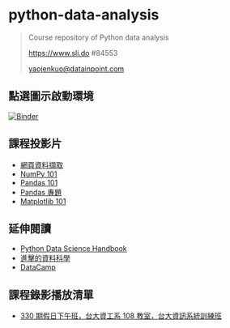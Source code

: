 # python-data-analysis

> Course repository of Python data analysis
>
> https://www.sli.do #84553
> 
> yaojenkuo@datainpoint.com

## 點選圖示啟動環境

[![Binder](https://mybinder.org/badge_logo.svg)](https://mybinder.org/v2/gh/yaojenkuo/python-data-analysis/master)

## 課程投影片

- [網頁資料擷取](01-web-scraping-101.slides.html)
- [NumPy 101](02-numpy-101.slides.html)
- [Pandas 101](03-pandas-101.slides.html)
- [Pandas 專題](04-pandas-data-wrangling.slides.html)
- [Matplotlib 101](05-matplotlib-101.slides.html)

## 延伸閱讀

- [Python Data Science Handbook](https://jakevdp.github.io/PythonDataScienceHandbook/)
- [進擊的資料科學](https://www.datainpoint.com/data-science-in-action/)
- [DataCamp](https://www.datacamp.com/search?q=python&tap_a=5644-dce66f&tap_s=194899-1fb421&utm_medium=affiliate&utm_source=tonykuo)

## 課程錄影播放清單

- [330 期假日下午班，台大資工系 108 教室，台大資訊系統訓練班]()
